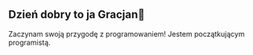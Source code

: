 ## Dzień dobry to ja Gracjan👋
Zaczynam swoją przygodę z programowaniem!
Jestem początkującym programistą.


